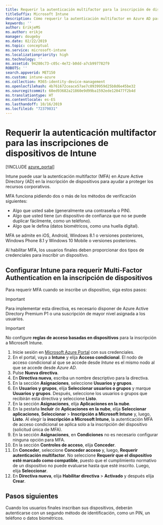 ```yaml
---
title: Requerir la autenticación multifactor para la inscripción de dispositivos de Intune
titleSuffix: Microsoft Intune
description: Cómo requerir la autenticación multifactor en Azure AD para la inscripción de dispositivos de Intune.
keywords: ''
author: ErikjeMS
ms.author: erikje
manager: dougeby
ms.date: 02/22/2019
ms.topic: conceptual
ms.service: microsoft-intune
ms.localizationpriority: high
ms.technology: ''
ms.assetid: 94280c73-c05c-4e72-b0dd-a7cb997782f9
ROBOTS: ''
search.appverid: MET150
ms.custom: intune-azure
ms.collection: M365-identity-device-management
ms.openlocfilehash: 4b761672ceace57ae7c0939959d25b8d6e45be32
ms.sourcegitcommit: 60ed93682a21860e9d99ba1592ede120477f2b4d
ms.translationtype: HT
ms.contentlocale: es-ES
ms.lasthandoff: 10/16/2019
ms.locfileid: "72379831"
---
```

# <a name="require-multi-factor-authentication-for-intune-device-enrollments"></a>Requerir la autenticación multifactor para las inscripciones de dispositivos de Intune

[!INCLUDE [azure_portal](../includes/azure_portal.md)]

Intune puede usar la autenticación multifactor (MFA) en Azure Active Directory (AD) en la inscripción de dispositivos para ayudar a proteger los recursos corporativos.

MFA funciona pidiendo dos o más de los métodos de verificación siguientes:

- Algo que usted sabe (generalmente una contraseña o PIN).
- Algo que usted tiene (un dispositivo de confianza que no se puede duplicar fácilmente, como un teléfono).
- Algo que le defina (datos biométricos, como una huella digital).

MFA se admite en iOS, Android, Windows 8.1 o versiones posteriores, Windows Phone 8.1 y Windows 10 Mobile o versiones posteriores.

Al habilitar MFA, los usuarios finales deben proporcionar dos tipos de credenciales para inscribir un dispositivo.

## <a name="configure-intune-to-require-multi-factor-authentication-at-device-enrollment"></a>Configurar Intune para requerir Multi-Factor Authentication en la inscripción de dispositivos

Para requerir MFA cuando se inscribe un dispositivo, siga estos pasos:

>[!Important]
>Para implementar esta directiva, es necesario disponer de Azure Active Directory Premium P1 o una suscripción de mayor nivel asignada a los usuarios.

>[!Important]
>No configure **reglas de acceso basadas en dispositivos** para la inscripción a Microsoft Intune.

1. Inicie sesión en [Microsoft Azure Portal](https://portal.azure.com) con sus credenciales.
2. En el portal, vaya a **Intune** y elija **Acceso condicional**. El nodo de acceso condicional al que se accede desde *Intune* es el mismo nodo al que se accede desde *Azure AD*.
4. Pulse **Nueva directiva**.
5. En **Directiva nueva**, escriba un nombre descriptivo para la directiva.
6. En la sección **Asignaciones**, seleccione **Usuarios y grupos**. 
7. En **Usuarios y grupos**, elija **Seleccionar usuarios o grupos** y marque **Usuarios y grupos**. Después, seleccione los usuarios o grupos que recibirán esta directiva y seleccione **Listo**.
8. En la sección **Asignaciones**, elija **Aplicaciones en la nube**.
9. En la pestaña **Incluir** de **Aplicaciones en la nube**, elija **Seleccionar aplicaciones**, **Seleccionar** > **Inscripción a Microsoft Intune** y, luego, **Listo**. Al elegir la **inscripción a Microsoft Intune**, la autenticación MFA de acceso condicional se aplica solo a la inscripción del dispositivo (solicitud única de MFA).
10. En la sección **Asignaciones**, en **Condiciones** no es necesario configurar ninguna opción para MFA.
11. En la sección **Controles de acceso**, elija **Conceder**.
12. En **Conceder**, seleccione **Conceder acceso** y, luego, **Requerir autenticación multifactor**. No seleccione **Requerir que el dispositivo esté marcado como compatible**, puesto que el cumplimiento normativo de un dispositivo no puede evaluarse hasta que esté inscrito. Luego, elija **Seleccionar**.
13. En **Directiva nueva**, elija **Habilitar directiva** > **Activado** y después elija **Crear**.



## <a name="next-steps"></a>Pasos siguientes

Cuando los usuarios finales inscriban sus dispositivos, deberán autenticarse con un segundo método de identificación, como un PIN, un teléfono o datos biométricos.
